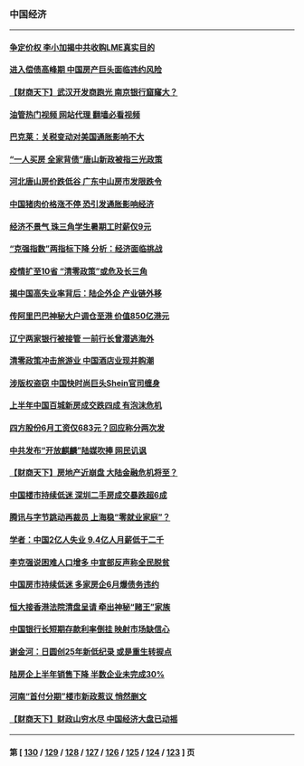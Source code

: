 ### 中国经济
---
#### [争定价权 李小加揭中共收购LME真实目的](../../pages/ncid283/n13774609.md?07062045) 
#### [进入偿债高峰期 中国房产巨头面临违约风险](../../pages/ncid283/n13774314.md?07062045) 
#### [【财商天下】武汉开发商跑光 南京银行窟窿大？](../../pages/ncid283/n13774272.md?07062045) 
#### [油管热门视频 网站代理 翻墙必看视频](http://209.222.30.114:81/youtube.html?07062045)
#### [巴克莱：关税变动对美国通胀影响不大](../../pages/ncid283/n13774227.md?07062045) 
#### [“一人买房 全家背债”唐山新政被指三光政策](../../pages/ncid283/n13774239.md?07062045) 
#### [河北唐山房价跌低谷 广东中山房市发限跌令](../../pages/ncid283/n13774050.md?07062045) 
#### [中国猪肉价格涨不停 恐引发通胀影响经济](../../pages/ncid283/n13773973.md?07062045) 
#### [经济不景气 珠三角学生暑期工时薪仅9元](../../pages/ncid283/n13773780.md?07062045) 
#### [“克强指数”两指标下降 分析：经济面临挑战](../../pages/ncid283/n13773481.md?07062045) 
#### [疫情扩至10省 “清零政策”或危及长三角](../../pages/ncid283/n13773328.md?07062045) 
#### [揭中国高失业率背后：陆企外企 产业链外移](../../pages/ncid283/n13773429.md?07062045) 
#### [传阿里巴巴神秘大户调仓至港 价值850亿港元](../../pages/ncid283/n13773070.md?07062045) 
#### [辽宁两家银行被接管 一前行长曾潜逃海外](../../pages/ncid283/n13773206.md?07062045) 
#### [清零政策冲击旅游业 中国酒店业现并购潮](../../pages/ncid283/n13773142.md?07062045) 
#### [涉版权盗窃 中国快时尚巨头Shein官司缠身](../../pages/ncid283/n13772674.md?07062045) 
#### [上半年中国百城新房成交跌四成 有泡沫危机](../../pages/ncid283/n13772559.md?07062045) 
#### [四方股份6月工资仅683元？回应称分两次发](../../pages/ncid283/n13772458.md?07062045) 
#### [中共发布“开放麒麟”陆媒吹捧 网民讥讽](../../pages/ncid283/n13772308.md?07062045) 
#### [【财商天下】房地产近崩盘 大陆金融危机将至？](../../pages/ncid283/n13771665.md?07062045) 
#### [中国楼市持续低迷 深圳二手房成交暴跌超6成](../../pages/ncid283/n13771693.md?07062045) 
#### [腾讯与字节跳动再裁员 上海稳“零就业家庭”？](../../pages/ncid283/n13771622.md?07062045) 
#### [学者：中国2亿人失业 9.4亿人月薪低于二千](../../pages/ncid283/n13771649.md?07062045) 
#### [李克强说困难人口增多 中宣部反声称全民脱贫](../../pages/ncid283/n13771627.md?07062045) 
#### [中国房市持续低迷 多家房企6月爆债务违约](../../pages/ncid283/n13771623.md?07062045) 
#### [恒大接香港法院清盘呈请 牵出神秘“赌王”家族](../../pages/ncid283/n13771611.md?07062045) 
#### [中国银行长短期存款利率倒挂 映射市场缺信心](../../pages/ncid283/n13771597.md?07062045) 
#### [谢金河：日圆创25年新低纪录 或是重生转捩点](../../pages/ncid283/n13771519.md?07062045) 
#### [陆房企上半年销售下降 半数企业未完成30%](../../pages/ncid283/n13771379.md?07062045) 
#### [河南“首付分期”楼市新政惹议 悄然删文](../../pages/ncid283/n13771259.md?07062045) 
#### [【财商天下】财政山穷水尽 中国经济大盘已动摇](../../pages/ncid283/n13770956.md?07062045) 

---
#### 第 [ [130](./130.md?07062045) / [129](./129.md?07062045) / [128](./128.md?07062045) / [127](./127.md?07062045) / [126](./126.md?07062045) / [125](./125.md?07062045) / [124](./124.md?07062045) / [123](./123.md?07062045) ] 页
